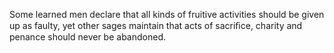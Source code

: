 Some learned men declare that all kinds of fruitive activities should be given up as faulty, yet other sages maintain that acts of sacriﬁce, charity and penance should never be abandoned.